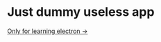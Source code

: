 # Just dummy useless app
[Only for learning electron ->](https://github.com/PinkyRabbit/udemy-electron/tree/master/14.%20Linux)
